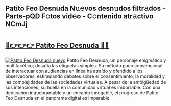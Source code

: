 ## Patito Feo Desnuda N𝚞𝚎vos desn𝚞dos filtr𝚊dos - Parts-pQD F𝚘tos vid𝚎o - C𝚘ntenido atr𝚊ctivo NCmJj

# <h2><a href="http://mb7axj.tromn.icu/?c=Patito+Feo+Desnuda">🔗👉👉👉 Patito Feo Desnuda 🔗🔗</a></h2>

[![Patito Feo Desnuda nuevo](https://i.imgur.com/pEAQMta.gif)](http://mb7axj.tromn.icu/?c=Patito+Feo+Desnuda)
Patito Feo Desnuda, un personaje enigmático y multifacético, desafía las etiquetas simples. Su método poco convencional de interactuar con audiencias en línea ha atraído y ofendido a los observadores, estimulando debates sobre el consentimiento, la moralidad y las complejidades de las sociedades virtuales. A pesar de la ambigüedad de sus intenciones, su huella en la comunidad virtual es imborrable. Con una dedicación inquebrantable y un encanto innegable, el progreso de Patito Feo Desnuda en el panorama digital es imparable.
